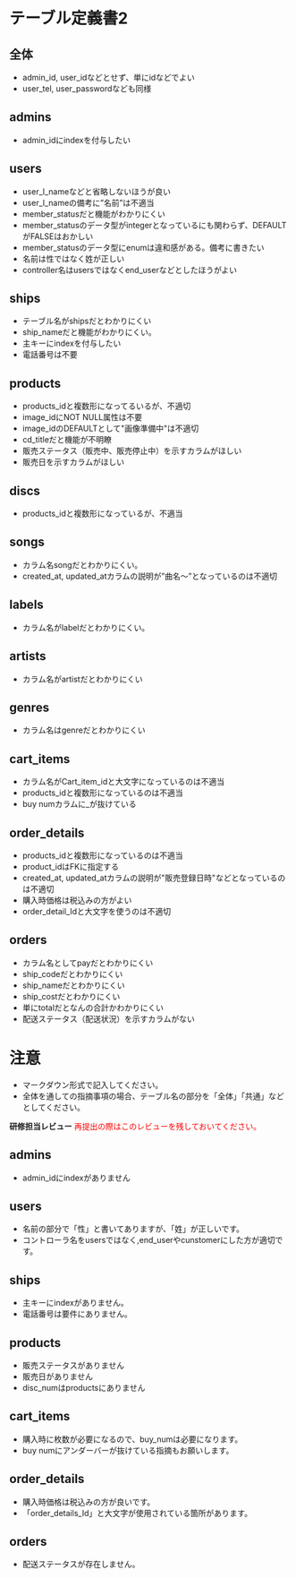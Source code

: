 # テーブル定義書2
## 全体
- admin_id, user_idなどとせず、単にidなどでよい
- user_tel, user_passwordなども同様

## admins
- admin_idにindexを付与したい

## users
- user_l_nameなどと省略しないほうが良い
- user_l_nameの備考に”名前”は不適当
- member_statusだと機能がわかりにくい
- member_statusのデータ型がintegerとなっているにも関わらず、DEFAULTがFALSEはおかしい
- member_statusのデータ型にenumは違和感がある。備考に書きたい
- 名前は性ではなく姓が正しい
- controller名はusersではなくend_userなどとしたほうがよい

## ships
- テーブル名がshipsだとわかりにくい
- ship_nameだと機能がわかりにくい。
- 主キーにindexを付与したい
- 電話番号は不要

## products
- products_idと複数形になってるいるが、不適切
- image_idにNOT NULL属性は不要
- image_idのDEFAULTとして"画像準備中"は不適切
- cd_titleだと機能が不明瞭
- 販売ステータス（販売中、販売停止中）を示すカラムがほしい
- 販売日を示すカラムがほしい

## discs
- products_idと複数形になっているが、不適当

## songs
- カラム名songだとわかりにくい。
- created_at, updated_atカラムの説明が”曲名〜”となっているのは不適切

## labels
- カラム名がlabelだとわかりにくい。

## artists
- カラム名がartistだとわかりにくい

## genres
- カラム名はgenreだとわかりにくい

## cart_items
- カラム名がCart_item_idと大文字になっているのは不適当
- products_idと複数形になっているのは不適当
- buy numカラムに_が抜けている

## order_details
- products_idと複数形になっているのは不適当
- product_idはFKに指定する
- created_at, updated_atカラムの説明が"販売登録日時"などとなっているのは不適切
- 購入時価格は税込みの方がよい
- order_detail_Idと大文字を使うのは不適切

## orders
- カラム名としてpayだとわかりにくい
- ship_codeだとわかりにくい
- ship_nameだとわかりにくい
- ship_costだとわかりにくい
- 単にtotalだとなんの合計かわかりにくい
- 配送ステータス（配送状況）を示すカラムがない
 
 

# 注意
* マークダウン形式で記入してください。
* 全体を通しての指摘事項の場合、テーブル名の部分を「全体」「共通」などとしてください。

**研修担当レビュー**
<font color="Red">再提出の際はこのレビューを残しておいてください。</font>

## admins
- admin_idにindexがありません

## users
- 名前の部分で「性」と書いてありますが、「姓」が正しいです。
- コントローラ名をusersではなく,end_userやcunstomerにした方が適切です。

## ships
- 主キーにindexがありません。
- 電話番号は要件にありません。

## products
- 販売ステータスがありません
- 販売日がありません
- disc_numはproductsにありません

## cart_items
- 購入時に枚数が必要になるので、buy_numは必要になります。
- buy numにアンダーバーが抜けている指摘もお願いします。

## order_details
- 購入時価格は税込みの方が良いです。
- 「order_details_Id」と大文字が使用されている箇所があります。

## orders
- 配送ステータスが存在しません。
